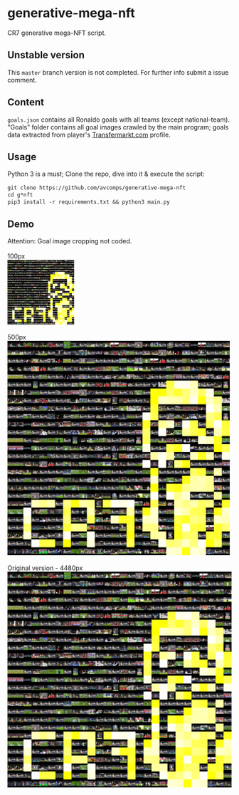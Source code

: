 
# generative-mega-nft
CR7 generative mega-NFT script.

## Unstable version
This `master` branch version is not completed. For further info submit a issue comment. 

## Content
`goals.json` contains all Ronaldo goals with all teams (except national-team). "Goals" folder contains all goal images crawled by the main program; goals data extracted from player's [Transfermarkt.com](https://www.transfermarkt.com/cristiano-ronaldo/alletore/spieler/8198) profile.

## Usage
Python 3 is a must; Clone the repo, dive into it & execute the script:<br/>

```
git clone https://github.com/avcomps/generative-mega-nft
cd g*nft
pip3 install -r requirements.txt && python3 main.py
```

## Demo
Attention: Goal image cropping not coded.
<br/><br/>
100px
<br/>
<img src="https://raw.githubusercontent.com/avcomps/generative-mega-nft/main/output_NFT.jpg" alt="output_image_150px" width="150"/>
<br/><br/>
500px
<br/>
<img src="https://raw.githubusercontent.com/avcomps/generative-mega-nft/main/output_NFT.jpg" alt="output_image_500px" width="500"/>
<br/><br/>
Original version - 4480px
<br/>
![](https://raw.githubusercontent.com/avcomps/generative-mega-nft/main/output_NFT.jpg)
